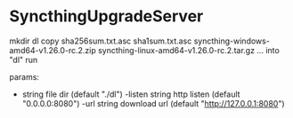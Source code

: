 # SyncthingUpgradeServer
mkdir dl
copy sha256sum.txt.asc sha1sum.txt.asc syncthing-windows-amd64-v1.26.0-rc.2.zip syncthing-linux-amd64-v1.26.0-rc.2.tar.gz ... into "dl"
run


params:
  - string
        file dir (default "./dl")
  -listen string
        http listen (default "0.0.0.0:8080")
  -url string
        download url (default "http://127.0.0.1:8080")
